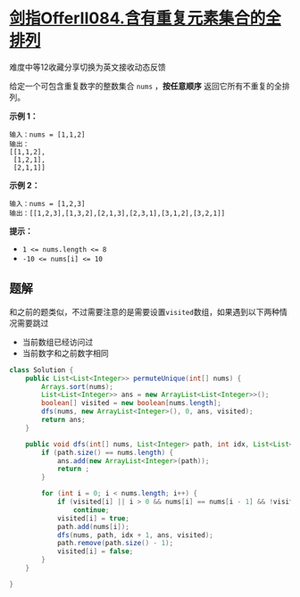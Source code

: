 # [剑指OfferII084.含有重复元素集合的全排列 ](https://leetcode-cn.com/problems/7p8L0Z/)

难度中等12收藏分享切换为英文接收动态反馈

给定一个可包含重复数字的整数集合 `nums` ，**按任意顺序** 返回它所有不重复的全排列。

 

**示例 1：**

```
输入：nums = [1,1,2]
输出：
[[1,1,2],
 [1,2,1],
 [2,1,1]]
```

**示例 2：**

```
输入：nums = [1,2,3]
输出：[[1,2,3],[1,3,2],[2,1,3],[2,3,1],[3,1,2],[3,2,1]]
```

 

**提示：**

- `1 <= nums.length <= 8`
- `-10 <= nums[i] <= 10`

## 题解

和之前的题类似，不过需要注意的是需要设置`visited`数组，如果遇到以下两种情况需要跳过

* 当前数组已经访问过
* 当前数字和之前数字相同

```java
class Solution {
    public List<List<Integer>> permuteUnique(int[] nums) {
        Arrays.sort(nums);
        List<List<Integer>> ans = new ArrayList<List<Integer>>();
        boolean[] visited = new boolean[nums.length];
        dfs(nums, new ArrayList<Integer>(), 0, ans, visited);
        return ans;
    }

    public void dfs(int[] nums, List<Integer> path, int idx, List<List<Integer>> ans, boolean[] visited) {
        if (path.size() == nums.length) {
            ans.add(new ArrayList<Integer>(path));
            return ;
        }

        for (int i = 0; i < nums.length; i++) {
            if (visited[i] || i > 0 && nums[i] == nums[i - 1] && !visited[i - 1])
                continue;
            visited[i] = true;
            path.add(nums[i]);
            dfs(nums, path, idx + 1, ans, visited);
            path.remove(path.size() - 1);
            visited[i] = false;
        }
    }

}
```

